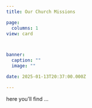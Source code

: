 ```yaml
---
title: Our Church Missions

page: 
  columns: 1
view: card



banner:
  caption: ""
  image: ""

date: 2025-01-13T20:37:00.000Z

---
```

here you’ll find …
